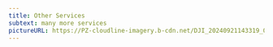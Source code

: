 ```yaml
---
title: Other Services
subtext: many more services
pictureURL: https://PZ-cloudline-imagery.b-cdn.net/DJI_20240921143319_0036_D-2.jpg
---
```

